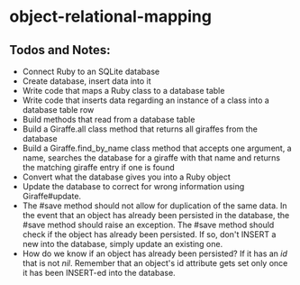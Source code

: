 # object-relational-mapping

## Todos and Notes:
- Connect Ruby to an SQLite database
- Create database, insert data into it
- Write code that maps a Ruby class to a database table
- Write code that inserts data regarding an instance of a class into a database table row
- Build methods that read from a database table
- Build a Giraffe.all class method that returns all giraffes from the database
- Build a Giraffe.find_by_name class method that accepts one argument, a name, searches the database for a giraffe with that name and returns the matching giraffe entry if one is found
- Convert what the database gives you into a Ruby object
- Update the database to correct for wrong information using Giraffe#update.
- The #save method should not allow for duplication of the same data. In the event that an object has already been persisted in the database, the #save method should raise an exception. The #save method should check if the object has already been persisted. If so, don't INSERT a new into the database, simply update an existing one. 
- How do we know if an object has already been persisted? If it has an *id* that is not *nil*. Remember that an object's id attribute gets set only once it has been INSERT-ed into the database.
